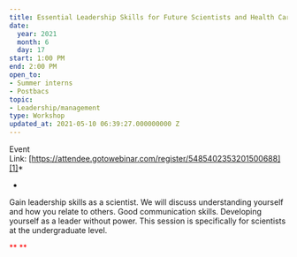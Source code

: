 ```yaml
---
title: Essential Leadership Skills for Future Scientists and Health Care Professionals
date:
  year: 2021
  month: 6
  day: 17
start: 1:00 PM
end: 2:00 PM
open_to:
- Summer interns
- Postbacs
topic:
- Leadership/management
type: Workshop
updated_at: 2021-05-10 06:39:27.000000000 Z
---
```

Event
Link: [https://attendee.gotowebinar.com/register/5485402353201500688][1]*

*

Gain leadership skills as a scientist. We will discuss understanding
yourself and how you relate to others. Good communication skills.
Developing yourself as a leader without power. This session is
specifically for scientists at the undergraduate level.

<span style="color: #ff0000;">** **</span>



[1]: https://attendee.gotowebinar.com/register/5485402353201500688

